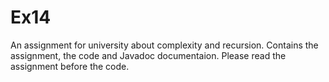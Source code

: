 # Ex14
An assignment for university about complexity and recursion.
Contains the assignment, the code and Javadoc documentaion.
Please read the assignment before the code.
